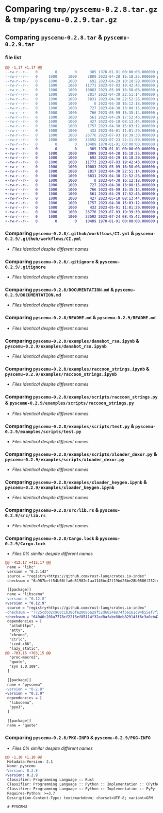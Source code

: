 # Comparing `tmp/pyscemu-0.2.8.tar.gz` & `tmp/pyscemu-0.2.9.tar.gz`

## Comparing `pyscemu-0.2.8.tar` & `pyscemu-0.2.9.tar`

### file list

```diff
@@ -1,17 +1,17 @@
--rw-r--r--   0        0        0      309 1970-01-01 00:00:00.000000 pyscemu-0.2.8/Cargo.toml
--rw-r--r--   0     1000     1000     2809 2023-04-28 16:18:25.000000 pyscemu-0.2.8/.github/workflows/CI.yml
--rw-r--r--   0     1000     1000      692 2023-04-29 18:18:29.000000 pyscemu-0.2.8/.gitignore
--rw-r--r--   0     1000     1000    11773 2023-07-03 19:42:43.000000 pyscemu-0.2.8/DOCUMENTATION.md
--rw-r--r--   0     1000     1000    10083 2023-05-09 16:58:06.000000 pyscemu-0.2.8/README.md
--rw-r--r--   0     1000     1000     2017 2023-04-30 22:51:14.000000 pyscemu-0.2.8/examples/danabot_rsa.ipynb
--rw-r--r--   0     1000     1000     6831 2023-04-30 22:52:26.000000 pyscemu-0.2.8/examples/raccoon_strings.ipynb
--rw-r--r--   0     1000     1000        0 2023-04-30 16:12:18.000000 pyscemu-0.2.8/examples/scripts/.ipynb_checkpoints/test-checkpoint.py
--rw-r--r--   0     1000     1000      727 2023-04-30 13:08:15.000000 pyscemu-0.2.8/examples/scripts/raccoon_strings.py
--rw-r--r--   0     1000     1000      766 2023-05-09 15:35:14.000000 pyscemu-0.2.8/examples/scripts/test.py
--rw-r--r--   0     1000     1000      561 2023-04-29 17:52:46.000000 pyscemu-0.2.8/examples/scripts/xloader_dexor.py
--rw-r--r--   0     1000     1000      427 2023-05-10 08:13:44.000000 pyscemu-0.2.8/examples/scripts/xloader_keygen.py
--rw-r--r--   0     1000     1000     1757 2023-04-30 15:03:12.000000 pyscemu-0.2.8/examples/xloader_keygen.ipynb
--rw-r--r--   0     1000     1000      433 2023-05-01 11:01:29.000000 pyscemu-0.2.8/pyproject.toml
--rw-r--r--   0     1000     1000    26776 2023-07-03 19:39:30.000000 pyscemu-0.2.8/src/lib.rs
--rw-r--r--   0     1000     1000    33592 2023-07-23 22:11:59.000000 pyscemu-0.2.8/Cargo.lock
--rw-r--r--   0        0        0    10409 1970-01-01 00:00:00.000000 pyscemu-0.2.8/PKG-INFO
+-rw-r--r--   0        0        0      309 1970-01-01 00:00:00.000000 pyscemu-0.2.9/Cargo.toml
+-rw-r--r--   0     1000     1000     2809 2023-04-28 16:18:25.000000 pyscemu-0.2.9/.github/workflows/CI.yml
+-rw-r--r--   0     1000     1000      692 2023-04-29 18:18:29.000000 pyscemu-0.2.9/.gitignore
+-rw-r--r--   0     1000     1000    11773 2023-07-03 19:42:43.000000 pyscemu-0.2.9/DOCUMENTATION.md
+-rw-r--r--   0     1000     1000    10083 2023-05-09 16:58:06.000000 pyscemu-0.2.9/README.md
+-rw-r--r--   0     1000     1000     2017 2023-04-30 22:51:14.000000 pyscemu-0.2.9/examples/danabot_rsa.ipynb
+-rw-r--r--   0     1000     1000     6831 2023-04-30 22:52:26.000000 pyscemu-0.2.9/examples/raccoon_strings.ipynb
+-rw-r--r--   0     1000     1000        0 2023-04-30 16:12:18.000000 pyscemu-0.2.9/examples/scripts/.ipynb_checkpoints/test-checkpoint.py
+-rw-r--r--   0     1000     1000      727 2023-04-30 13:08:15.000000 pyscemu-0.2.9/examples/scripts/raccoon_strings.py
+-rw-r--r--   0     1000     1000      766 2023-05-09 15:35:14.000000 pyscemu-0.2.9/examples/scripts/test.py
+-rw-r--r--   0     1000     1000      561 2023-04-29 17:52:46.000000 pyscemu-0.2.9/examples/scripts/xloader_dexor.py
+-rw-r--r--   0     1000     1000      427 2023-05-10 08:13:44.000000 pyscemu-0.2.9/examples/scripts/xloader_keygen.py
+-rw-r--r--   0     1000     1000     1757 2023-04-30 15:03:12.000000 pyscemu-0.2.9/examples/xloader_keygen.ipynb
+-rw-r--r--   0     1000     1000      433 2023-05-01 11:01:29.000000 pyscemu-0.2.9/pyproject.toml
+-rw-r--r--   0     1000     1000    26776 2023-07-03 19:39:30.000000 pyscemu-0.2.9/src/lib.rs
+-rw-r--r--   0     1000     1000    33592 2023-07-24 08:45:42.000000 pyscemu-0.2.9/Cargo.lock
+-rw-r--r--   0        0        0    10409 1970-01-01 00:00:00.000000 pyscemu-0.2.9/PKG-INFO
```

### Comparing `pyscemu-0.2.8/.github/workflows/CI.yml` & `pyscemu-0.2.9/.github/workflows/CI.yml`

 * *Files identical despite different names*

### Comparing `pyscemu-0.2.8/.gitignore` & `pyscemu-0.2.9/.gitignore`

 * *Files identical despite different names*

### Comparing `pyscemu-0.2.8/DOCUMENTATION.md` & `pyscemu-0.2.9/DOCUMENTATION.md`

 * *Files identical despite different names*

### Comparing `pyscemu-0.2.8/README.md` & `pyscemu-0.2.9/README.md`

 * *Files identical despite different names*

### Comparing `pyscemu-0.2.8/examples/danabot_rsa.ipynb` & `pyscemu-0.2.9/examples/danabot_rsa.ipynb`

 * *Files identical despite different names*

### Comparing `pyscemu-0.2.8/examples/raccoon_strings.ipynb` & `pyscemu-0.2.9/examples/raccoon_strings.ipynb`

 * *Files identical despite different names*

### Comparing `pyscemu-0.2.8/examples/scripts/raccoon_strings.py` & `pyscemu-0.2.9/examples/scripts/raccoon_strings.py`

 * *Files identical despite different names*

### Comparing `pyscemu-0.2.8/examples/scripts/test.py` & `pyscemu-0.2.9/examples/scripts/test.py`

 * *Files identical despite different names*

### Comparing `pyscemu-0.2.8/examples/scripts/xloader_dexor.py` & `pyscemu-0.2.9/examples/scripts/xloader_dexor.py`

 * *Files identical despite different names*

### Comparing `pyscemu-0.2.8/examples/xloader_keygen.ipynb` & `pyscemu-0.2.9/examples/xloader_keygen.ipynb`

 * *Files identical despite different names*

### Comparing `pyscemu-0.2.8/src/lib.rs` & `pyscemu-0.2.9/src/lib.rs`

 * *Files identical despite different names*

### Comparing `pyscemu-0.2.8/Cargo.lock` & `pyscemu-0.2.9/Cargo.lock`

 * *Files 0% similar despite different names*

```diff
@@ -412,17 +412,17 @@
 name = "libc"
 version = "0.2.142"
 source = "registry+https://github.com/rust-lang/crates.io-index"
 checksum = "6a987beff54b60ffa6d51982e1aa1146bc42f19bd26be28b0586f252fccf5317"
 
 [[package]]
 name = "libscemu"
-version = "0.12.8"
+version = "0.12.9"
 source = "registry+https://github.com/rust-lang/crates.io-index"
-checksum = "7725cdb02c968c1b386fe28095a29f52d6024e874f56161c94b55ef7f2d49f37"
+checksum = "64040c208a7778cf2216ef85114f32ad0afabe80eb82914ff6c3a0eb420d0bfd"
 dependencies = [
  "attohttpc",
  "atty",
  "chrono",
  "ctrlc",
  "iced-x86",
  "lazy_static",
@@ -703,15 +703,15 @@
  "proc-macro2",
  "quote",
  "syn 1.0.109",
 ]
 
 [[package]]
 name = "pyscemu"
-version = "0.2.8"
+version = "0.2.9"
 dependencies = [
  "libscemu",
  "pyo3",
 ]
 
 [[package]]
 name = "quote"
```

### Comparing `pyscemu-0.2.8/PKG-INFO` & `pyscemu-0.2.9/PKG-INFO`

 * *Files 0% similar despite different names*

```diff
@@ -1,10 +1,10 @@
 Metadata-Version: 2.1
 Name: pyscemu
-Version: 0.2.8
+Version: 0.2.9
 Classifier: Programming Language :: Rust
 Classifier: Programming Language :: Python :: Implementation :: CPython
 Classifier: Programming Language :: Python :: Implementation :: PyPy
 Requires-Python: >=3.7
 Description-Content-Type: text/markdown; charset=UTF-8; variant=GFM
 
 # PYSCEMU
```

